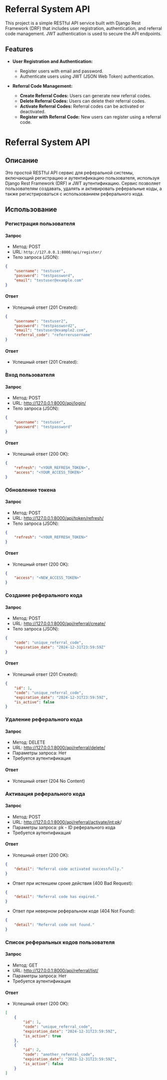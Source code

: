 # Referral System API

This project is a simple RESTful API service built with Django Rest Framework (DRF) that includes user registration, authentication, and referral code management. JWT authentication is used to secure the API endpoints.

## Features

- **User Registration and Authentication:**
  - Register users with email and password.
  - Authenticate users using JWT (JSON Web Token) authentication.

- **Referral Code Management:**
  - **Create Referral Codes:** Users can generate new referral codes.
  - **Delete Referral Codes:** Users can delete their referral codes.
  - **Activate Referral Codes:** Referral codes can be activated or deactivated.
  - **Register with Referral Code:** New users can register using a referral code.


# Referral System API

## Описание

Это простой RESTful API сервис для реферальной системы, включающий регистрацию и аутентификацию пользователя, используя Django Rest Framework (DRF) и JWT аутентификацию. Сервис позволяет пользователям создавать, удалять и активировать реферальные коды, а также регистрироваться с использованием реферального кода.
## Использование

### Регистрация пользователя

#### Запрос

- Метод: POST
- URL: `http://127.0.0.1:8000/api/register/`
- Тело запроса (JSON):

```json
{
    "username": "testuser",
    "password": "testpassword",
    "email": "testuser@example.com"
}
```
#### Ответ
- Успешный ответ (201 Created):
```json
{
    "username": "testuser2",
    "password": "testpassword2",
    "email": "testuser@example2.com",
    "referral_code": "referrerusername"
}
```
#### Ответ
- Успешный ответ (201 Created):
### Вход пользователя
#### Запрос
- Метод: POST
- URL: http://127.0.0.1:8000/api/login/
- Тело запроса (JSON):

```json
{
    "username": "testuser",
    "password": "testpassword"
}
```
#### Ответ
- Успешный ответ (200 OK):
```json
{
    "refresh": "<YOUR_REFRESH_TOKEN>",
    "access": "<YOUR_ACCESS_TOKEN>"
}
```
### Обновление токена
#### Запрос
- Метод: POST
- URL: http://127.0.0.1:8000/api/token/refresh/
- Тело запроса (JSON):
```json
{
    "refresh": "<YOUR_REFRESH_TOKEN>"
}
```
#### Ответ
- Успешный ответ (200 OK):
```json
{
    "access": "<NEW_ACCESS_TOKEN>"
}
```
### Создание реферального кода
#### Запрос
- Метод: POST
- URL: http://127.0.0.1:8000/api/referral/create/
- Тело запроса (JSON):
```json
{
    "code": "unique_referral_code",
    "expiration_date": "2024-12-31T23:59:59Z"
}
```
#### Ответ
- Успешный ответ (201 Created):
```json
{
    "id": 1,
    "code": "unique_referral_code",
    "expiration_date": "2024-12-31T23:59:59Z",
    "is_active": false
}
```

### Удаление реферального кода
#### Запрос
- Метод: DELETE
- URL: http://127.0.0.1:8000/api/referral/delete/
- Параметры запроса: Нет
- Требуется аутентификация
#### Ответ
- Успешный ответ (204 No Content)

### Активация реферального кода
#### Запрос
- Метод: POST
- URL: http://127.0.0.1:8000/api/referral/activate/<int:pk>/
- Параметры запроса: pk - ID реферального кода
- Требуется аутентификация
#### Ответ
- Успешный ответ (200 OK):
```json
{
    "detail": "Referral code activated successfully."
}
```
- Ответ при истекшем сроке действия (400 Bad Request):
```json
{
    "detail": "Referral code has expired."
}
```
- Ответ при неверном реферальном коде (404 Not Found):
```json
{
    "detail": "Referral code not found."
}
```

### Список реферальных кодов пользователя
#### Запрос
- Метод: GET
- URL: http://127.0.0.1:8000/api/referral/list/
- Параметры запроса: Нет
- Требуется аутентификация
#### Ответ
- Успешный ответ (200 OK):
```json
[
    {
        "id": 1,
        "code": "unique_referral_code",
        "expiration_date": "2024-12-31T23:59:59Z",
        "is_active": true
    },
    {
        "id": 2,
        "code": "another_referral_code",
        "expiration_date": "2023-12-31T23:59:59Z",
        "is_active": false
    }
]
```

